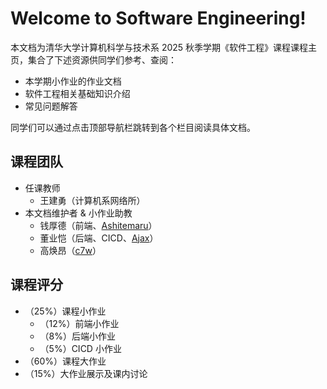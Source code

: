 # Welcome to Software Engineering!

本文档为清华大学计算机科学与技术系 2025 秋季学期《软件工程》课程课程主页，集合了下述资源供同学们参考、查阅：

- 本学期小作业的作业文档
- 软件工程相关基础知识介绍
- 常见问题解答

同学们可以通过点击顶部导航栏跳转到各个栏目阅读具体文档。

## 课程团队

- 任课教师
    - 王建勇（计算机系网络所）
- 本文档维护者 & 小作业助教
    - 钱厚德（前端、[Ashitemaru](https://ashitemaru.github.io)）
    - 董业恺（后端、CICD、[Ajax](https://aajax.top)）
    - 高焕昂（[c7w](https://c7w.tech)）

## 课程评分

- （25%）课程小作业
    - （12%）前端小作业
    - （8%）后端小作业
    - （5%）CICD 小作业
- （60%）课程大作业
- （15%）大作业展示及课内讨论

